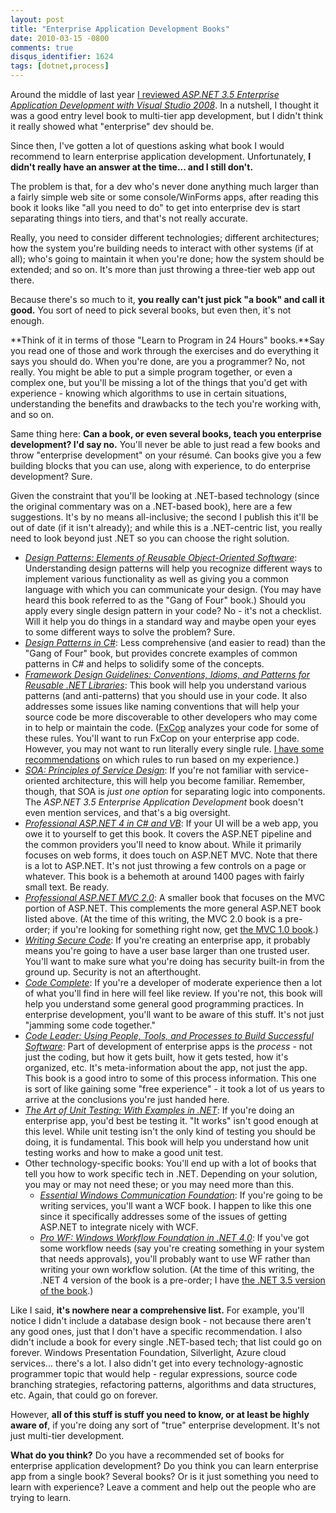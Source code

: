 ```yaml
---
layout: post
title: "Enterprise Application Development Books"
date: 2010-03-15 -0800
comments: true
disqus_identifier: 1624
tags: [dotnet,process]
---
```

Around the middle of last year [I reviewed *ASP.NET 3.5 Enterprise
Application Development with Visual Studio
2008*](/archive/2009/05/15/review-asp.net-3.5-enterprise-application-development-with-visual-studio-2008.aspx).
In a nutshell, I thought it was a good entry level book to multi-tier
app development, but I didn't think it really showed what "enterprise"
dev should be.

Since then, I've gotten a lot of questions asking what book I would
recommend to learn enterprise application development. Unfortunately,
**I didn't really have an answer at the time... and I still don't.**

The problem is that, for a dev who's never done anything much larger
than a fairly simple web site or some console/WinForms apps, after
reading this book it looks like "all you need to do" to get into
enterprise dev is start separating things into tiers, and that's not
really accurate.

Really, you need to consider different technologies; different
architectures; how the system you're building needs to interact with
other systems (if at all); who's going to maintain it when you're done;
how the system should be extended; and so on. It's more than just
throwing a three-tier web app out there.

Because there's so much to it, **you really can't just pick "a book" and
call it good.** You sort of need to pick several books, but even then,
it's not enough.

**Think of it in terms of those "Learn to Program in 24 Hours"
books.**Say you read one of those and work through the exercises and do
everything it says you should do. When you're done, are you a
programmer? No, not really. You might be able to put a simple program
together, or even a complex one, but you'll be missing a lot of the
things that you'd get with experience - knowing which algorithms to use
in certain situations, understanding the benefits and drawbacks to the
tech you're working with, and so on.

Same thing here: **Can a book, or even several books, teach you
enterprise development? I'd say no.** You'll never be able to just read
a few books and throw "enterprise development" on your résumé. Can books
give you a few building blocks that you can use, along with experience,
to do enterprise development? Sure.

Given the constraint that you'll be looking at .NET-based technology
(since the original commentary was on a .NET-based book), here are a few
suggestions. It's by no means all-inclusive; the second I publish this
it'll be out of date (if it isn't already); and while this is a
.NET-centric list, you really need to look beyond just .NET so you can
choose the right solution.

-   *[Design Patterns: Elements of Reusable Object-Oriented
    Software](http://www.amazon.com/dp/0201633612?tag=mhsvortex)*:
    Understanding design patterns will help you recognize different ways
    to implement various functionality as well as giving you a common
    language with which you can communicate your design. (You may have
    heard this book referred to as the "Gang of Four" book.) Should you
    apply every single design pattern in your code? No - it's not a
    checklist. Will it help you do things in a standard way and maybe
    open your eyes to some different ways to solve the problem? Sure.
-   [*Design Patterns in
    C#*](http://www.amazon.com/dp/0321126971?tag=mhsvortex): Less
    comprehensive (and easier to read) than the "Gang of Four" book, but
    provides concrete examples of common patterns in C# and helps to
    solidify some of the concepts.
-   [*Framework Design Guidelines: Conventions, Idioms, and Patterns for
    Reusable .NET
    Libraries*](http://www.amazon.com/dp/0321545613?tag=mhsvortex): This
    book will help you understand various patterns (and anti-patterns)
    that you should use in your code. It also addresses some issues like
    naming conventions that will help your source code be more
    discoverable to other developers who may come in to help or maintain
    the code.
    ([FxCop](http://msdn.microsoft.com/en-us/library/bb429476%28VS.80%29.aspx)
    analyzes your code for some of these rules. You'll want to run FxCop
    on your enterprise app code. However, you may not want to run
    literally every single rule. [I have some
    recommendations](/archive/2008/10/30/fxcop-rule-recommendations.aspx)
    on which rules to run based on my experience.)
-   [*SOA: Principles of Service
    Design*](http://www.amazon.com/dp/0132344823?tag=mhsvortex): If
    you're not familiar with service-oriented architecture, this will
    help you become familiar. Remember, though, that SOA is *just one
    option* for separating logic into components. The *ASP.NET 3.5
    Enterprise Application Development* book doesn't even mention
    services, and that's a big oversight.
-   *[Professional ASP.NET 4 in C# and
    VB](http://www.amazon.com/dp/0470502207?tag=mhsvortex)*: If your UI
    will be a web app, you owe it to yourself to get this book. It
    covers the ASP.NET pipeline and the common providers you'll need to
    know about. While it primarily focuses on web forms, it does touch
    on ASP.NET MVC. Note that there is a lot to ASP.NET. It's not just
    throwing a few controls on a page or whatever. This book is a
    behemoth at around 1400 pages with fairly small text. Be ready.
-   [*Professional ASP.NET MVC
    2.0*](http://www.amazon.com/dp/0470643188?tag=mhsvortex): A smaller
    book that focuses on the MVC portion of ASP.NET. This complements
    the more general ASP.NET book listed above. (At the time of this
    writing, the MVC 2.0 book is a pre-order; if you're looking for
    something right now, get [the MVC 1.0
    book](http://www.amazon.com/dp/0470384611?tag=mhsvortex).)
-   [*Writing Secure
    Code*](http://www.amazon.com/dp/0735617228?tag=mhsvortex): If you're
    creating an enterprise app, it probably means you're going to have a
    user base larger than one trusted user. You'll want to make sure
    what you're doing has security built-in from the ground up. Security
    is not an afterthought.
-   [*Code
    Complete*](http://www.amazon.com/dp/0735619670?tag=mhsvortex): If
    you're a developer of moderate experience then a lot of what you'll
    find in here will feel like review. If you're not, this book will
    help you understand some general good programming practices. In
    enterprise development, you'll want to be aware of this stuff. It's
    not just "jamming some code together."
-   [*Code Leader: Using People, Tools, and Processes to Build
    Successful
    Software*](http://www.amazon.com/dp/0470259248?tag=mhsvortex): Part
    of development of enterprise apps is the *process* - not just the
    coding, but how it gets built, how it gets tested, how it's
    organized, etc. It's meta-information about the app, not just the
    app. This book is a good intro to some of this process information.
    This one is sort of like gaining some "free experience" - it took a
    lot of us years to arrive at the conclusions you're just handed
    here.
-   [*The Art of Unit Testing: With Examples in
    .NET*](http://www.amazon.com/dp/1933988274?tag=mhsvortex): If you're
    doing an enterprise app, you'd best be testing it. "It works" isn't
    good enough at this level. While unit testing isn't the only kind of
    testing you should be doing, it is fundamental. This book will help
    you understand how unit testing works and how to make a good unit
    test.
-   Other technology-specific books: You'll end up with a lot of books
    that tell you how to work specific tech in .NET. Depending on your
    solution, you may or may not need these; or you may need more than
    this.
    -   [*Essential Windows Communication
        Foundation*](http://www.amazon.com/dp/0321440064?tag=mhsvortex):
        If you're going to be writing services, you'll want a WCF book.
        I happen to like this one since it specifically addresses some
        of the issues of getting ASP.NET to integrate nicely with WCF.
    -   [*Pro WF: Windows Workflow Foundation in .NET
        4.0*](http://www.amazon.com/dp/1430227214?tag=mhsvortex): If
        you've got some workflow needs (say you're creating something in
        your system that needs approvals), you'll probably want to use
        WF rather than writing your own workflow solution. (At the time
        of this writing, the .NET 4 version of the book is a pre-order;
        I have [the .NET 3.5 version of the
        book](http://www.amazon.com/dp/1430209755?tag=mhsvortex).)

Like I said, **it's nowhere near a comprehensive list.** For example,
you'll notice I didn't include a database design book - not because
there aren't any good ones, just that I don't have a specific
recommendation. I also didn't include a book for every single .NET-based
tech; that list could go on forever. Windows Presentation Foundation,
Silverlight, Azure cloud services... there's a lot. I also didn't get
into every technology-agnostic programmer topic that would help -
regular expressions, source code branching strategies, refactoring
patterns, algorithms and data structures, etc. Again, that could go on
forever.

However, **all of this stuff is stuff you need to know, or at least be
highly aware of**, if you're doing any sort of "true" enterprise
development. It's not just multi-tier development.

**What do you think?** Do you have a recommended set of books for
enterprise application development? Do you think you can learn
enterprise app from a single book? Several books? Or is it just
something you need to learn with experience? Leave a comment and help
out the people who are trying to learn.
